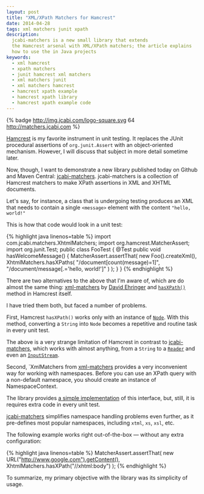 ```yaml
---
layout: post
title: "XML/XPath Matchers for Hamcrest"
date: 2014-04-28
tags: xml matchers junit xpath
description:
  jcabi-matchers is a new small library that extends
  the Hamcrest arsenal with XML/XPath matchers; the article explains
  how to use the in Java projects
keywords:
  - xml hamcrest
  - xpath matchers
  - junit hamcrest xml matchers
  - xml matchers junit
  - xml matchers hamcrest
  - hamcrest xpath example
  - hamcrest xpath library
  - hamcrest xpath example code
---
```


{% badge http://img.jcabi.com/logo-square.svg 64 http://matchers.jcabi.com %}

[Hamcrest](https://github.com/hamcrest/JavaHamcrest) is my favorite instrument
in unit testing. It replaces the JUnit procedural assertions of
`org.junit.Assert` with an object-oriented mechanism. However, I will discuss
that subject in more detail sometime later.

Now, though, I want to demonstrate a new library published today on Github and
Maven Central: [jcabi-matchers](http://matchers.jcabi.com).
jcabi-matchers is a collection of
Hamcrest matchers to make XPath assertions in XML and XHTML documents.

Let's say, for instance, a class that is undergoing  testing produces an XML
that needs to contain a single `<message>` element with the content `"hello,
world!"`

This is how that code would look in a unit test:

{% highlight java linenos=table %}
import com.jcabi.matchers.XhtmlMatchers;
import org.hamcrest.MatcherAssert;
import org.junit.Test;
public class FooTest {
  @Test
  public void hasWelcomeMessage() {
    MatcherAssert.assertThat(
      new Foo().createXml(),
      XhtmlMatchers.hasXPaths(
        "/document[count(message)=1]",
        "/document/message[.='hello, world!']"
      )
    );
  }
}
{% endhighlight %}

<!--more-->

There are two alternatives to the above that I'm aware of, which are do almost the same thing:
[xml-matchers](https://code.google.com/p/xml-matchers/) by
[David Ehringer](http://blog.davidehringer.com/testing/xmlmatchers-hamcrest-matchers-xml/)
and
[`hasXPath()`](http://hamcrest.org/JavaHamcrest/javadoc/1.3/org/hamcrest/Matchers.html#hasXPath%28java.lang.String%29)
method in Hamcrest itself.

I have tried them both, but faced a number of problems.

First, Hamcrest `hasXPath()` works only with an instance of
[`Node`](http://docs.oracle.com/javase/7/docs/api/org/w3c/dom/Node.html). With
this method, converting a `String` into `Node` becomes a repetitive and routine
task in every unit test.

The above is a very strange limitation of Hamcrest in contrast to
[jcabi-matchers](http://matchers.jcabi.com), which works with almost anything, from a
`String` to a
[`Reader`](http://docs.oracle.com/javase/7/docs/api/java/io/Reader.html) and
even an [`InputStream`](http://docs.oracle.com/javase/7/docs/api/java/io/InputStream.html).

Second, `XmlMatchers from [xml-matchers](https://code.google.com/p/xml-matchers/)
provides a very inconvenient way for working with namespaces. Before you can
use an XPath query with a non-default namespace, you should create an instance
of NamespaceContext.

The library provides
[a simple implementation](https://code.google.com/p/xml-matchers/source/browse/trunk/xml-matchers/src/main/java/org/xmlmatchers/namespace/SimpleNamespaceContext.java) of this interface,
but, still, it is requires extra code in every unit test.

[jcabi-matchers](http://matchers.jcabi.com) simplifies namespace handling
problems even further, as it pre-defines most popular namespaces, including
`xtml`, `xs`, `xsl`, etc.

The following example works right out-of-the-box &mdash; without any extra configuration:

{% highlight java linenos=table %}
MatcherAssert.assertThat(
  new URL("http://www.google.com").getContent(),
  XhtmlMatchers.hasXPath("//xhtml:body")
);
{% endhighlight %}

To summarize, my primary objective with the library was its simplicity of usage.
